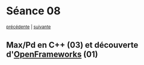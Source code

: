 # Séance 08

<p><sup><a href="../s07">précédente</a> | <a href="../s09">suivante</a></sup></p>

## Max/Pd en C++ (03) et découverte d'[OpenFrameworks](http://openframeworks.cc/) (01)
